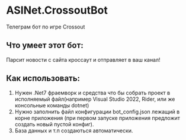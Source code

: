 # ASINet.CrossoutBot
Телеграм бот по игре Crossout

## Что умеет этот бот:
Парсит новости с сайта кроссаут и отправляет в ваш канал!

## Как использовать:
1. Нужен .Net7 фраемворк и средства что бы собрать проект в исполняемый файл(например Visual Studio 2022, Rider, или же консольные команды dotnet)
2. Нужно заполнить файл конфигурации bot_config.json лежащий в корне приложения (при первом запуске приложения предложит создать новый пустой конфиг).
3. База данных и т.п создаються автоматически. 
